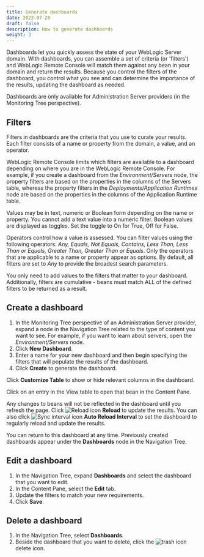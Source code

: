 ```yaml
---
title: Generate dashboards
date: 2022-07-26
draft: false
description: How to generate dashboards
weight: 3
---
```


Dashboards let you quickly assess the state of your WebLogic Server domain. With dashboards, you can assemble a set of criteria (or 'filters') and WebLogic Remote Console will match them against any bean in your domain and return the results. Because you control the filters of the dashboard, you control what you see and can determine the importance of the results, updating the dashboard as needed. 

Dashboards are only available for Administration Server providers (in the Monitoring Tree perspective).

## Filters

Filters in dashboards are the criteria that you use to curate your results. Each filter consists of a name or property from the domain, a value, and an operator.

WebLogic Remote Console limits which filters are available to a dashboard depending on where you are in the WebLogic Remote Console. For example, if you create a dashboard from the *Environment/Servers* node, the property filters are based on the properties in the columns of the Servers table, whereas the property filters in the *Deployments/Application Runtimes* node are based on the properties in the columns of the Application Runtime table.

Values may be in text, numeric or Boolean form depending on the name or property. You cannot add a text value into a numeric filter. Boolean values are displayed as toggles. Set the toggle to On for True, Off for False.

Operators control how a value is assessed. You can filter values using the following operators: *Any, Equals, Not Equals, Contains, Less Than, Less Than or Equals, Greater Than, Greater Than or Equals*. Only the operators that are applicable to a name or property appear as options. By default, all filters are set to *Any* to provide the broadest search parameters.

You only need to add values to the filters that matter to your dashboard. Additionally, filters are cumulative - beans must match ALL of the defined filters to be returned as a result.


## Create a dashboard

1. In the Monitoring Tree perspective of an Administration Server provider, expand a node in the Navigation Tree related to the type of content you want to see. For example, if you want to learn about servers, open the *Environment/Servers* node.
1. Click **New Dashboard**.
1. Enter a name for your new dashboard and then begin specifying the filters that will populate the results of the dashboard.
1. Click **Create** to generate the dashboard.

Click **Customize Table** to show or hide relevant columns in the dashboard.

Click on an entry in the View table to open that bean in the Content Pane.

Any changes to beans will not be reflected in the dashboard until you refresh the page. Click ![Reload icon](/weblogic-remote-console/images/icons/sync-off-icon-blk_24x24.png) **Reload** to update the results. You can also click ![Sync interval icon](/weblogic-remote-console/images/icons/sync-interval-icon-blk_24x24.png) **Auto Reload Interval** to set the dashboard to regularly reload and update the results.

You can return to this dashboard at any time. Previously created dashboards appear under the **Dashboards** node in the Navigation Tree.

## Edit a dashboard

1. In the Navigation Tree, expand **Dashboards** and select the dashboard that you want to edit.
1. In the Content Pane, select the **Edit** tab.
1. Update the filters to match your new requirements.
1. Click **Save**.

## Delete a dashboard

1. In the Navigation Tree, select **Dashboards**.
1. Beside the dashboard that you want to delete, click the ![trash icon](/weblogic-remote-console/images/icons/data-providers-delete-icon-brn_24x24.png) delete icon.

